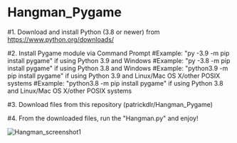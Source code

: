 # Hangman_Pygame

#1. Download and install Python (3.8 or newer) from https://www.python.org/downloads/

#2. Install Pygame module via Command Prompt
#Example: "py -3.9 -m pip install pygame" if using Python 3.9 and Windows
#Example: "py -3.8 -m pip install pygame" if using Python 3.8 and Windows
#Example: "python3.9 -m pip install pygame" if using Python 3.9 and Linux/Mac OS X/other POSIX systems
#Example: "python3.8 -m pip install pygame" if using Python 3.8 and Linux/Mac OS X/other POSIX systems

#3. Download files from this repository (patrickdlr/Hangman_Pygame)

#4. From the downloaded files, run the "Hangman.py" and enjoy!

![Hangman_screenshot1](https://user-images.githubusercontent.com/59127562/114457737-395fa780-9b93-11eb-8b61-3fed30e6023d.PNG)


